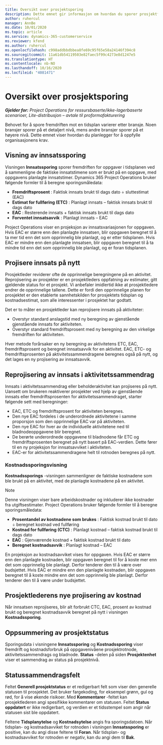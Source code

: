 ```yaml
---
title: Oversikt over prosjektsporing
description: Dette emnet gir informasjon om hvordan du sporer prosjektfremdrift og kostnadsforbruk.
author: ruhercul
manager: AnnBe
ms.date: 10/01/2020
ms.topic: article
ms.service: dynamics-365-customerservice
ms.reviewer: kfend
ms.author: ruhercul
ms.openlocfilehash: c998addbbdbbea8fe69c95f65e58a24146f394c8
ms.sourcegitcommit: 11a61db54119503e82faec5f99c4273e8d1247e5
ms.translationtype: HT
ms.contentlocale: nb-NO
ms.lasthandoff: 10/16/2020
ms.locfileid: "4081471"
---
```

# <a name="project-tracking-overview"></a>Oversikt over prosjektsporing

_**Gjelder for:** Project Operations for ressursbaserte/ikke-lagerbaserte scenarioer, Lite-distribusjon – avtale til proformafakturering_

Behovet for å spore fremdriften mot en tidsplan varierer etter bransje. Noen bransjer sporer på et detaljert nivå, mens andre bransjer sporer på et høyere nivå. Dette emnet viser hvordan du planlegger for å oppfylle organisasjonens krav.

## <a name="effort-tracking-view"></a>Visning av innsatssporing

Visningen **Innsatssporing** sporer fremdriften for oppgaver i tidsplanen ved å sammenligne de faktiske innsatstimene som er brukt på en oppgave, med oppgavens planlagte innsatstimer. Dynamics 365 Project Operations bruker følgende formler til å beregne sporingsmåledata:

- **Fremdriftsprosent** : Faktisk innsats brukt til dags dato ÷ sluttestimat (EAC) 
- **Estimat for fullføring (ETC)** : Planlagt innsats – faktisk innsats brukt til dags dato 
- **EAC** : Resterende innsats + faktisk innsats brukt til dags dato 
- **Forventet innsatsavvik** : Planlagt innsats – EAC

Project Operations viser en projeksjon av innsatsvariasjonen for oppgaven. Hvis EAC er større enn den planlagte innsatsen, blir oppgaven beregnet til å ta mer tid enn det som opprinnelig ble planlagt, og er etter tidsplanen. Hvis EAC er mindre enn den planlagte innsatsen, blir oppgaven beregnet til å ta mindre tid enn det som opprinnelig ble planlagt, og er foran tidsplanen.

## <a name="reprojecting-effort"></a>Projisere innsats på nytt

Prosjektleder reviderer ofte de opprinnelige beregningene på en aktivitet. Reprojisering av prosjekter er en prosjektleders oppfatning av estimater, gitt gjeldende status for et prosjekt. Vi anbefaler imidlertid ikke at prosjektledere endrer de opprinnelige tallene. Dette er fordi den opprinnelige planen for prosjektet er den etablerte sannhetskilden for prosjektets tidsplan og kostnadsestimat, som alle interessenter i prosjektet har godtatt.

Det er to måter en prosjektleder kan reprojisere innsats på aktiviteter:

- Overstyr standard anslagstid med ny beregning av gjenstående gjenstående innsats for aktiviteten. 
- Overstyr standard fremdriftsprosent med ny beregning av den virkelige fremdriften for aktiviteten.

Hver metode forårsaker en ny beregning av aktivitetens ETC, EAC, fremdriftsprosent og beregnet innsatsavvik for en aktivitet. EAC, ETC- og fremdriftsprosenten på aktivitetssammendragene beregnes også på nytt, og det lages en ny projisering av innsatsavvik.

## <a name="reprojection-of-effort-on-summary-tasks"></a>Reprojisering av innsats i aktivitetssammendrag

Innsats i aktivitetssammendrag eller beholderaktivitet kan projiseres på nytt. Uansett om brukeren reaktiverer prosjekter ved hjelp av gjenstående innsats eller fremdriftsprosenten for aktivitetssammendraget, starter følgende sett med beregninger:

- EAC, ETC og fremdriftsprosent for aktiviteten beregnes.
- Den nye EAC fordeles i de underordnede aktivitetene i samme proporsjon som den opprinnelige EAC var på aktiviteten.
- Den nye EAC for hver av de individuelle aktivitetene ned til bladnodeoppgavene blir beregnet. 
- De berørte underordnede oppgavene til bladnodene får ETC og fremdriftsprosenten beregnet på nytt basert på EAC-verdien. Dette fører til en ny projeksjon for innsatsavviket i aktiviteten. 
- EAC-er for aktivitetssammendragene helt til rotnoden beregnes på nytt.

### <a name="cost-tracking-view"></a>Kostnadssporingsvisning 

**Kostnadssporings** -visningen sammenligner de faktiske kostnadene som ble brukt på en aktivitet, med de planlagte kostnadene på en aktivitet. 

> [!NOTE]
> Denne visningen viser bare arbeidskostnader og inkluderer ikke kostnader fra utgiftsestimater. Project Operations bruker følgende formler til å beregne sporingsmåledata:

- **Prosentandel av kostnadene som brukes** : Faktisk kostnad brukt til dato ÷ beregnet kostnad ved fullføring
- **Kostnad for fullføring (CTC)** : Planlagt kostnad – faktisk kostnad brukt til dags dato
- **EAC** : Gjenværende kostnad + faktisk kostnad brukt til dato
- **Beregnet kostnadsavvik** : Planlagt kostnad – EAC

En projeksjon av kostnadsavviket vises for oppgaven. Hvis EAC er større enn den planlagte kostnaden, blir oppgaven beregnet til for å koste mer enn det som opprinnelig ble planlagt. Derfor tenderer den til å være over budsjettet. Hvis EAC er mindre enn den planlagte kostnaden, blir oppgaven beregnet til å koste mindre enn det som opprinnelig ble planlagt. Derfor tenderer den til å være under budsjettet.

## <a name="project-managers-reprojection-of-cost"></a>Prosjektlederens nye projisering av kostnad

Når innsatsen reprojiseres, blir alt forbrukt CTC, EAC, prosent av kostnad brukt og beregnet kostnadsavvik beregnet på nytt i visningen **Kostnadssporing**.

## <a name="project-status-summary"></a>Oppsummering av prosjektstatus

Sporingsdata i visningene **Innsatssporing** og **Kostnadssporing** viser fremdrift og kostnadsforbruk på oppgavenivåene prosjektrotnode, aktivitetssammendrags og bladnode. **Status** -delen på siden **Prosjektenhet** viser et sammendrag av status på prosjektnivå.

## <a name="status-summary-fields"></a>Statussammendragsfelt

Feltet **Generell prosjektstatus** er et redigerbart felt som viser den generelle statusen til prosjektet. Det bruker fargekoding, for eksempel grønn, gul og rød, for å vise økende risikoer. Med **Kommentarer** -feltet kan prosjektlederen angi spesifikke kommentarer om statusen. Feltet **Status oppdatert** er ikke redigerbart, og verdien er et tidsstempel som angir når statusen sist ble oppdatert.

Feltene **Tidsplanytelse** og **Kostnadsytelse** angis fra sporingsdatoen. Når tidsplan- og kostnadsavviket for rotnoden i visningen **Innsatssporing** er positive, kan du angi disse feltene til **Foran**. Når tidsplan- og kostnadsavviket for rotnoden er negativ, kan du angi dem til **Bak**.
